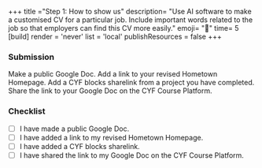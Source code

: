 +++
title ="Step 1: How to show us"
description= "Use AI software to make a customised CV for a particular job. Include important words related to the job so that employers can find this CV more easily."
emoji= "🤖"
time= 5
[build]
  render = 'never'
  list = 'local'
  publishResources = false 
+++

### Submission

Make a public Google Doc. Add a link to your revised Hometown Homepage. Add a CYF blocks sharelink from a project you have completed. Share the link to your Google Doc on the CYF Course Platform.

### Checklist

- [ ] I have made a public Google Doc.
- [ ] I have added a link to my revised Hometown Homepage.
- [ ] I have added a CYF blocks sharelink.
- [ ] I have shared the link to my Google Doc on the CYF Course Platform.
